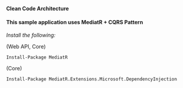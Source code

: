 **Clean Code Architecture**

#### This sample application uses MediatR + CQRS Pattern

_Install the following:_

(Web API, Core)
```
Install-Package MediatR
```
(Core)
```
Install-Package MediatR.Extensions.Microsoft.DependencyInjection
```

